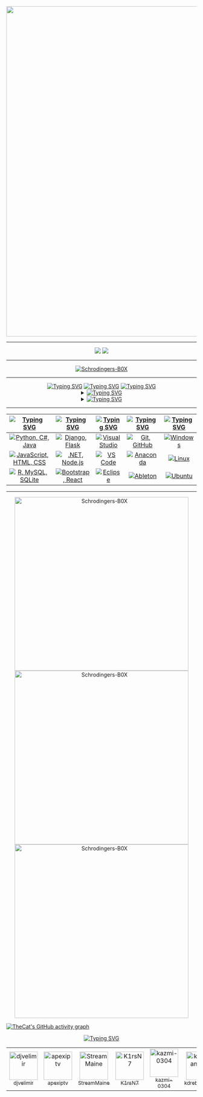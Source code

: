 <div align="center">
  <img src="assets/cat.gif" width=875>
  <hr>
  <a href="https://github.com/Schrodingers-B0X"><img src="https://komarev.com/ghpvc/?username=Schrodingers-B0X&color=brightgreen&style=for-the-badge"/><a/>
  <a href="./LICENSE"><img src="https://img.shields.io/github/license/Schrodingers-B0X/Schrodingers-B0X?style=for-the-badge&color=brightgreen"/></a>
  <hr>
  <p align="center"><a href="https://github.com/ryo-ma/github-profile-trophy"><img src="https://github-profile-trophy.vercel.app/?username=Schrodingers-B0X&theme=matrix&rank=-B&column=-1" alt="Schrodingers-B0X"/></a></p>
</div>  

<hr>

<div align="center">
      <a href="https://git.io/typing-svg"><img src="https://readme-typing-svg.herokuapp.com?font=Fira+Code&size=28&duration=7000&pause=1000&color=00FF2B&center=true&vCenter=true&repeat=false&random=false&width=1000&lines=About+me%3A" alt="Typing SVG"/></a>
      <a href="https://git.io/typing-svg"><img src="https://readme-typing-svg.demolab.com?font=Fira+Code&size=22&pause=1000&color=00FF2B&center=true&vCenter=true&multiline=true&repeat=false&random=false&width=950&height=75&lines=WANTED+DEAD+%26+ALIVE" alt="Typing SVG"/></a>
      <a href="https://git.io/typing-svg"><img src="https://readme-typing-svg.demolab.com?font=Fira+Code&size=20&pause=1000&color=00FF2B&center=true&vCenter=true&width=1000&height=150&lines=I%27ll+always+be+weird+to+anyone+under+the+illusion+that+they+understand+normal.;%22The+important+thing+is+to+never+stop+questioning%22" alt="Typing SVG"/></a>
  <details>
    <summary><a href="https://git.io/typing-svg"><img src="https://readme-typing-svg.demolab.com?font=Fira+Code&pause=1000&color=00FF2B&center=true&vCenter=true&multiline=true&repeat=false&random=false&width=850&lines=Top+Repositories:" alt="Typing SVG" /></a></summary>
    
  <!--START_SECTION:top_repos-->
| 📁 Repository | ⭐ Stars | 🔱 Forks |
| --- | --- | --- |
| [3d-earth](https://github.com/Schrodingers-B0X/3d-earth) | 0 | 0 |
| [AiO_Panel](https://github.com/Schrodingers-B0X/AiO_Panel) | 0 | 1 |
| [APKBox_ThreeJS](https://github.com/Schrodingers-B0X/APKBox_ThreeJS) | 0 | 0 |
| [ARSCStringEditor](https://github.com/Schrodingers-B0X/ARSCStringEditor) | 0 | 0 |
| [dependabot](https://github.com/Schrodingers-B0X/dependabot) | 0 | 0 |
<!--END_SECTION:top_repos-->
  
  </details>

  <details>
    <summary><a href="https://git.io/typing-svg"><img src="https://readme-typing-svg.demolab.com?font=Fira+Code&pause=1000&color=00FF2B&center=true&vCenter=true&multiline=true&repeat=false&random=false&width=850&lines=Recent+GitHub+Activity:" alt="Typing SVG" /></a></summary>
    
  <!--START_SECTION:activity-->
| Recent Activity |
| --- |
⭐ Starred [Backend2121/SimpleThingsProvider](https://github.com/Backend2121/SimpleThingsProvider)
<!--END_SECTION:activity-->
  
  </details>
</div>

<hr>

| [![Typing SVG](https://readme-typing-svg.herokuapp.com?font=Fira+Code&size=25&pause=1000&color=00FF2B&center=true&vCenter=true&repeat=false&random=false&width=300&lines=Languages)](https://git.io/typing-svg) | [![Typing SVG](https://readme-typing-svg.herokuapp.com?font=Fira+Code&size=25&pause=1000&color=00FF2B&center=true&vCenter=true&repeat=false&random=false&width=200&lines=Frameworks)](https://git.io/typing-svg) | [![Typing SVG](https://readme-typing-svg.herokuapp.com?font=Fira+Code&size=25&pause=1000&color=00FF2B&center=true&vCenter=true&repeat=false&random=false&width=200&lines=IDEs)](https://git.io/typing-svg) | [![Typing SVG](https://readme-typing-svg.herokuapp.com?font=Fira+Code&size=25&pause=1000&color=00FF2B&center=true&vCenter=true&repeat=false&random=false&width=200&lines=Tools)](https://git.io/typing-svg) | [![Typing SVG](https://readme-typing-svg.herokuapp.com?font=Fira+Code&size=25&pause=1000&color=00FF2B&center=true&vCenter=true&repeat=false&random=false&width=300&lines=Operating+Systems)](https://git.io/typing-svg) |
| ----- | ---- | ---- | ---- | ---- |
| <div align="center"><a href="https://skillicons.dev"><img src="https://skillicons.dev/icons?i=py,cs,java" title="Python, C#, Java"/></a></div> | <div align="center"><a href="https://skillicons.dev"><img src="https://skillicons.dev/icons?i=django,flask" title="Django, Flask"/></a></div>| <div align="center"><a href="https://skillicons.dev"><img src="https://skillicons.dev/icons?i=visualstudio" title="Visual Studio"/></a></div> | <div align="center"><a href="https://skillicons.dev"><img src="https://skillicons.dev/icons?i=git,github" title="Git, GitHub"/></a></div> | <div align="center"><a href="https://skillicons.dev"><img src="https://skillicons.dev/icons?i=windows" title="Windows"/></a></div> |
| <div align="center"><a href="https://skillicons.dev"><img src="https://skillicons.dev/icons?i=js,html,css" title="JavaScript, HTML, CSS"/></a></div> | <div align="center"><a href="https://skillicons.dev"><img src="https://skillicons.dev/icons?i=dotnet,nodejs" title=".NET, Node.js"/></a></div> | <div align="center"><a href="https://skillicons.dev"><img src="https://skillicons.dev/icons?i=vscode" title="VS Code"/></a></div> | <div align="center"><a href="https://skillicons.dev"><img src="https://skillicons.dev/icons?i=anaconda" title="Anaconda"/></a></div> | <div align="center"><a href="https://skillicons.dev"><img src="https://skillicons.dev/icons?i=linux" title="Linux"/></a></div> |
| <div align="center"><a href="https://skillicons.dev"><img src="https://skillicons.dev/icons?i=r,mysql,sqlite" title="R, MySQL, SQLite"/></a></div> | <div align="center"><a href="https://skillicons.dev"><img src="https://skillicons.dev/icons?i=bootstrap,react" title="Bootstrap, React"/></a></div> | <div align="center"><a href="https://skillicons.dev"><img src="https://skillicons.dev/icons?i=eclipse" title="Eclipse"/></a></div> | <div align="center"><a href="https://skillicons.dev"><img src="https://skillicons.dev/icons?i=ableton" title="Ableton"/></a></div> | <div align="center"><a href="https://skillicons.dev"><img src="https://skillicons.dev/icons?i=ubuntu" title="Ubuntu"/></a></div> | 
     
<hr>

<div align="center">
  <a href="https://github.com/anuraghazra/github-readme-stats"><img src="https://github-readme-stats.vercel.app/api/top-langs/?username=Schrodingers-B0X&show_icons=true&locale=en&layout=compact&langs_count=16&title_color=00FF2B&text_color=00FF2B&border_color=00FF2B&theme=chartreuse-dark" alt="Schrodingers-B0X" width=460 /></a>
  <br>
  <a href="https://github.com/anuraghazra/github-readme-stats"><img src="https://github-readme-stats.vercel.app/api?username=Schrodingers-B0X&show_icons=true&locale=en&title_color=00FF2B&text_color=00FF2B&icon_color=00FF2B&border_color=00FF2B&theme=chartreuse-dark&show=discussions_answered,prs_merged,reviews&include_all_commits=true" alt="Schrodingers-B0X" width=460 /></a>
  <br>
  <a href="https://github.com/DenverCoder1/github-readme-streak-stats"><img src="https://streak-stats.demolab.com/?user=Schrodingers-B0X&border=00FF2B&stroke=00FF2B&ring=00FF2B&fire=00FF2B&currStreakNum=00FF2B&sideNums=00FF2B&currStreakLabel=00FF2B&sideLabels=00FF2B&dates=00FF2B&theme=chartreuse-dark" alt="Schrodingers-B0X" width=460 /></a>
</div>

[![TheCat's GitHub activity graph](https://github-readme-activity-graph.vercel.app/graph?username=Schrodingers-B0X&theme=github-compact&bg_color=000000&line=009A22&point=98FB98&color=00FF2B&title_color=00FF2B&area=true)](https://github.com/ashutosh00710/github-readme-activity-graph)

<div align="center">
      <a href="https://git.io/typing-svg"><img src="https://readme-typing-svg.herokuapp.com?font=Fira+Code&size=28&duration=7000&pause=1000&color=00FF2B&center=true&vCenter=true&repeat=false&random=false&width=1000&lines=Top+followers%3A" alt="Typing SVG"/></a>
<!--START_SECTION:followers-->
<table>
  <tr><td align="center">
  <a href="https://github.com/djvelimir">
    <img src="https://avatars.githubusercontent.com/u/20823832" width="75px" alt="djvelimir" />
    <br />
    <sub>djvelimir</sub>
  </a>
</td>
<td align="center">
  <a href="https://github.com/apexiptv">
    <img src="https://avatars.githubusercontent.com/u/42727116" width="75px" alt="apexiptv" />
    <br />
    <sub>apexiptv</sub>
  </a>
</td>
<td align="center">
  <a href="https://github.com/StreamMaine">
    <img src="https://avatars.githubusercontent.com/u/75226058" width="75px" alt="StreamMaine" />
    <br />
    <sub>StreamMaine</sub>
  </a>
</td>
<td align="center">
  <a href="https://github.com/K1rsN7">
    <img src="https://avatars.githubusercontent.com/u/123446875" width="75px" alt="K1rsN7" />
    <br />
    <sub>K1rsN7</sub>
  </a>
</td>
<td align="center">
  <a href="https://github.com/kazmi-0304">
    <img src="https://avatars.githubusercontent.com/u/167667349" width="75px" alt="kazmi-0304" />
    <br />
    <sub>kazmi-0304</sub>
  </a>
</td>
<td align="center">
  <a href="https://github.com/kdrebranding">
    <img src="https://avatars.githubusercontent.com/u/185684350" width="75px" alt="kdrebranding" />
    <br />
    <sub>kdrebranding</sub>
  </a>
</td>
</tr>
</table>

<!--END_SECTION:followers-->

<!--
**Schrodingers-B0X/Schrodingers-B0X** is a ✨ _special_ ✨ repository because its `README.md` (this file) appears on your GitHub profile.

Here are some ideas to get you started:

- 🔭 I’m currently working on ...
- 🌱 I’m currently learning ...
- 👯 I’m looking to collaborate on ...
- 🤔 I’m looking for help with ...
- 💬 Ask me about ...
- 📫 How to reach me: ...
- 😄 Pronouns: ...
- ⚡ Fun fact: ...
-->
